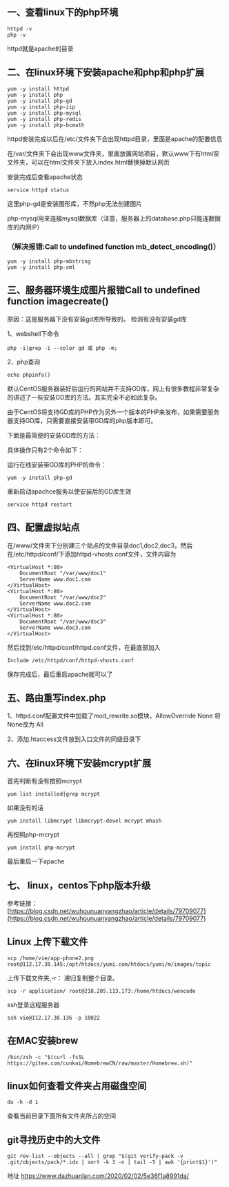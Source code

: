 ## 一、查看linux下的php环境
```
httpd -v
php -v
```
httpd就是apache的目录

## 二、在linux环境下安装apache和php和php扩展
```
yum -y install httpd
yum -y install php
yum -y install php-gd
yum -y install php-zip
yum -y install php-mysql
yum -y install php-redis
yum -y install php-bcmath
```
httpd安装完成以后在/etc/文件夹下会出现httpd目录，里面是apache的配置信息

在/var/文件夹下会出现www文件夹，里面放置网站项目，默认www下有html空文件夹，可以在html文件夹下放入index.html替换掉默认网页

安装完成后查看apache状态
```
service httpd status
```

这里php-gd是安装图形库，不然php无法创建图片

php-mysql用来连接mysql数据库（注意，服务器上的database.php只能连数据库的内网IP）


### （解决报错:Call to undefined function mb_detect_encoding()）

```
yum -y install php-mbstring
yum -y install php-xml
```

## 三、服务器环境生成图片报错Call to undefined function imagecreate()
原因：这是服务器下没有安装gd库所导致的。
检测有没有安装gd库

1、webshell下命令
```
php -i|grep -i --color gd 或 php -m;
```
2、php查询
```
echo phpinfo()
```

默认CentOS服务器装好后运行的网站并不支持GD库，网上有很多教程非常复杂的讲述了一些安装GD库的方法。其实完全不必如此复杂。

由于CentOS将支持GD库的PHP作为另外一个版本的PHP来发布，如果需要服务器支持GD库，只需要直接安装带GD库的php版本即可。

下面是最简便的安装GD库的方法：

具体操作只有2个命令如下：

运行在线安装带GD库的PHP的命令：
```
yum -y install php-gd
```
重新启动apachce服务以使安装后的GD库生效
```
service httpd restart
```
## 四、配置虚拟站点

在/www/文件夹下分别建三个站点的文件目录doc1,doc2,doc3，然后在/etc/httpd/conf/下添加httpd-vhosts.conf文件，文件内容为
```
<VirtualHost *:80>
    DocumentRoot "/var/www/doc1"
    ServerName www.doc1.com
</VirtualHost>
<VirtualHost *:80>
    DocumentRoot "/var/www/doc2"
    ServerName www.doc2.com
</VirtualHost>
<VirtualHost *:80>
    DocumentRoot "/var/www/doc3"
    ServerName www.doc3.com
</VirtualHost>
```
然后找到/etc/httpd/conf/httpd.conf文件，在最底部加入
```
Include /etc/httpd/conf/httpd-vhosts.conf
```
保存完成后，最后重启apache就可以了

## 五、路由重写index.php
1、httpd.conf配置文件中加载了mod_rewrite.so模块，AllowOverride None 将None改为 All

2、添加.htaccess文件放到入口文件的同级目录下

## 六、在linux环境下安装mcrypt扩展

首先判断有没有按照mcrypt
```
yum list installed|grep mcrypt
```
如果没有的话

```
yum install libmcrypt libmcrypt-devel mcrypt mhash
```
再按照php-mcrypt

```
yum install php-mcrypt
```
最后重启一下apache

## 七、 linux，centos下php版本升级

参考链接：[https://blog.csdn.net/wuhounuanyangzhao/article/details/79709077](https://blog.csdn.net/wuhounuanyangzhao/article/details/79709077)

## Linux 上传下载文件

```
scp /home/vie/app-phone2.png root@112.17.38.145:/opt/htdocs/yumi.com/htdocs/yumi/m/images/topic
```
上传下载文件夹,-r： 递归复制整个目录。
```
scp -r application/ root@218.205.113.173:/home/htdocs/wencode
```
ssh登录远程服务器
```
ssh vie@112.17.38.136 -p 10022
```

## 在MAC安装brew
```
/bin/zsh -c "$(curl -fsSL https://gitee.com/cunkai/HomebrewCN/raw/master/Homebrew.sh)"
```
## linux如何查看文件夹占用磁盘空间
```
du -h -d 1
```
查看当前目录下面所有文件夹所占的空间

## git寻找历史中的大文件
```
git rev-list --objects --all | grep "$(git verify-pack -v .git/objects/pack/*.idx | sort -k 3 -n | tail -5 | awk '{print$1}')"
```
地址 https://www.dazhuanlan.com/2020/02/02/5e36f1a8991da/
